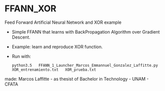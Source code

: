 # FFANN_XOR
Feed Forward Artificial Neural Network and XOR example

- Simple FFANN that learns with BackPropagation Algorithm over Gradient Descent.
- Example: learn and reproduce XOR function.

- Run with:

      python3.5   FFANN_1_Launcher_Marcos_Emmannuel_Gonzalez_Laffitte.py   XOR_entrenamiento.txt   XOR_prueba.txt

made: Marcos Laffitte - as thesist of Bachelor in Technology - UNAM - CFATA
